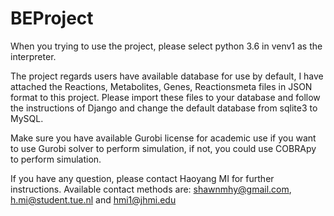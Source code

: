 # BEProject

When you trying to use the project, please select python 3.6 in venv1 as the interpreter. 

The project regards users have available database for use by default, I have attached the Reactions, Metabolites, Genes, Reactionsmeta files in JSON format to this project. Please import these files to your database and follow the instructions of Django and change the default database from sqlite3 to MySQL.

Make sure you have available Gurobi license for academic use if you want to use Gurobi solver to perform simulation, if not, you could use COBRApy to perform simulation.

If you have any question, please contact Haoyang MI for further instructions. Available contact methods are: shawnmhy@gmail.com, h.mi@student.tue.nl and hmi1@jhmi.edu
